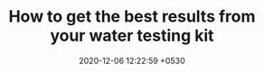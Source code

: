 ---
layout: post
title:  "How to get the best results from your water testing kit"
date:   2020-12-06 12:22:59 +0530
categories: testing
---